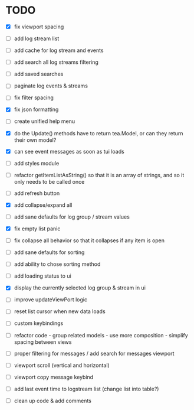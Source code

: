 # TODO
- [x] fix viewport spacing
- [ ] add log stream list
- [ ] add cache for log stream and events
- [ ] add search all log streams filtering
- [ ] add saved searches
- [ ] paginate log events & streams
- [ ] fix filter spacing
- [x] fix json formatting
- [ ] create unified help menu
- [x] do the Update() methods have to return tea.Model, or can they return their own model?
- [x] can see event messages as soon as tui loads
- [ ] add styles module
- [ ] refactor getItemListAsString() so that it is an array of strings, and so it only needs to be called once
- [ ] add refresh button
- [x] add collapse/expand all
- [ ] add sane defaults for log group / stream values
- [x] fix empty list panic
- [ ] fix collapse all behavior so that it collapses if any item is open
- [ ] add sane defaults for sorting
- [ ] add ability to chose sorting method
- [ ] add loading status to ui
- [x] display the currently selected log group & stream in ui
- [ ] improve updateViewPort logic
- [ ] reset list cursor when new data loads
- [ ] custom keybindings
- [ ] refactor code - group related models - use more composition - simplify spacing between views 
- [ ] proper filtering for messages / add search for messages viewport
- [ ] viewport scroll (vertical and horizontal)
- [ ] viewport copy message keybind
- [ ] add last event time to logstream list (change list into table?)

- [ ] clean up code & add comments

